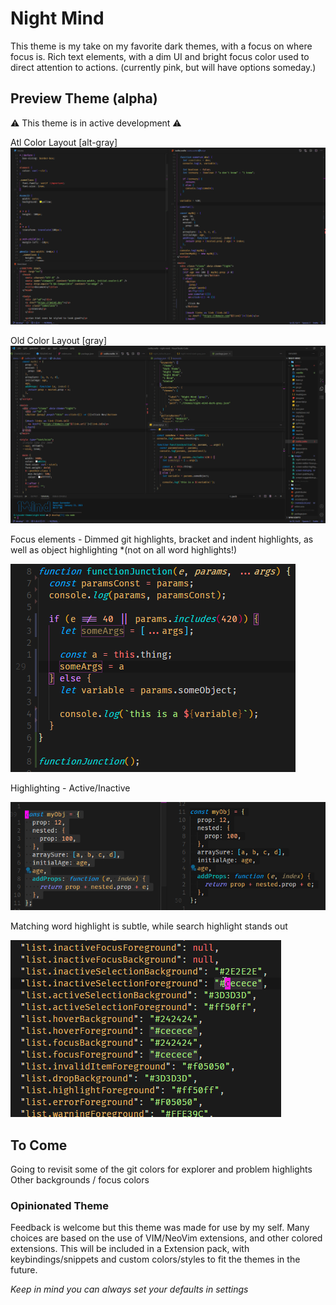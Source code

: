 # Night Mind

This theme is my take on my favorite dark themes, with a focus on where focus is. Rich text elements, with a dim UI and bright focus color used to direct attention to actions. (currently pink, but will have options someday.)

## Preview Theme (alpha)

⚠ This theme is in active development ⚠

Atl Color Layout [alt-gray]
![](https://raw.githubusercontent.com/b1m1nd/night-mind-theme/develop/images/screen-alt-main.png)

Old Color Layout [gray]
![](https://raw.githubusercontent.com/b1m1nd/night-mind-theme/develop/images/screen-main.png)

Focus elements - Dimmed git highlights, bracket and indent highlights, as well as object highlighting \*(not on all word highlights!)

![](https://raw.githubusercontent.com/b1m1nd/night-mind-theme/develop/images/screen-editor-focus.png)

Highlighting - Active/Inactive

![](https://raw.githubusercontent.com/b1m1nd/night-mind-theme/develop/images/screen-selection.png)

Matching word highlight is subtle, while search highlight stands out

![](https://raw.githubusercontent.com/b1m1nd/night-mind-theme/develop/images/screen-highlight.gif)

## To Come

Going to revisit some of the git colors for explorer and problem highlights
Other backgrounds / focus colors

### Opinionated Theme

Feedback is welcome but this theme was made for use by my self. Many choices are based on the use of VIM/NeoVim extensions, and other colored extensions. This will be included in a Extension pack, with keybindings/snippets and custom colors/styles to fit the themes in the future.

_Keep in mind you can always set your defaults in settings_
